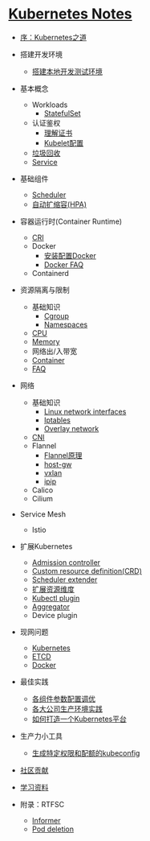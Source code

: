 # [Kubernetes Notes](https://hex108.gitbook.io/kubernetes-notes/)

* [序：Kubernetes之道](./tao-of-k8s.md)
* 搭建开发环境
  * [搭建本地开发测试环境](install-kubernetes/install-local-k8s.md)
* 基本概念
  * Workloads
    * [StatefulSet](basic-concepts/workloads/statefulset.md)
  * 认证鉴权
    * [理解证书](basic-concepts/authentication-authorization/certificate.md)
    * [Kubelet配置](basic-concepts/authentication-authorization/kubelet.md)
  * [垃圾回收](basic-concepts/garbage-collection.md)
  * [Service](basic-concepts/service.md)
* 基础组件
  * [Scheduler](basic-components/scheduler.md)
  * [自动扩缩容(HPA)](basic-components/hpa.md)
* 容器运行时(Container Runtime)
  * [CRI](container-runtime/cri.md)
  * Docker
    * [安装配置Docker](container-runtime/docker/install-and-configure-docker.md)
    * [Docker FAQ](container-runtime/docker/docker-faq.md)
  * Containerd
* 资源隔离与限制
  - 基础知识
    - [Cgroup](resource-isolation/cgroup.md)
    - [Namespaces](resource-isolation/namespace.md)
  - [CPU](resource-isolation/cpu.md)
  - [Memory](resource-isolation/memory.md)
  - 网络出/入带宽
  - [Container](resource-isolation/container.md)
  - [FAQ](resource-isolation/faq.md)
* 网络
  * 基础知识
    * [Linux network interfaces](network/linux-network-interfaces.md)
    * [Iptables](network/iptables.md)
    * [Overlay network](network/overlay-network.md)
  * [CNI](network/cni.md)
  * Flannel
    * [Flannel原理](network/flannel/flannel.md)
    * [host-gw](network/flannel/host-gw.md)
    * [vxlan](network/flannel/vxlan.md)
    * [ipip](network/flannel/ipip.md)
  * Calico
  * Cilium
* Service Mesh
  * Istio
* 扩展Kubernetes
  * [Admission controller](extending-kubernetes/admission-controller.md)
  * [Custom resource definition(CRD)](extending-kubernetes/crd.md)
  * [Scheduler extender](extending-kubernetes/scheduler-extender.md)
  * [扩展资源维度](extending-kubernetes/extending-resource.md)
  * [Kubectl plugin](extending-kubernetes/kubectl-plugin.md)
  * [Aggregator](extending-kubernetes/aggregator.md)
  * Device plugin
* 现网问题
  * [Kubernetes](bugs-in-production/kubernetes.md)
  * [ETCD](bugs-in-production/etcd.md)
  * [Docker](bugs-in-production/docker.md)
* 最佳实践
  * [各组件参数配置调优](best-practice/components_configure.md)
  * [各大公司生产环境实践](best-practice/usecases-in-production.md)
  * [如何打造一个Kubernetes平台](best-practice/how-to-build-a-kubernetes-platform.md)
* 生产力小工具
  * [生成特定权限和配额的kubeconfig](tools/generate-kubeconfig.md)
* [社区贡献](how-to-contribute.md)
* [学习资料](learning-materials.md)
* 附录：RTFSC

  * [Informer](RTFSC/informer.md)
  * [Pod deletion](RTFSC/pod-deletion.md)